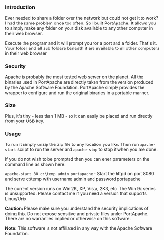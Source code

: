 ### Introduction ###
Ever needed to share a folder over the network but could not get it to work? I had the same problem once too often. So I built PortApache. It allows you to simply make any folder on your disk available to any other computer in their web browser.

Execute the program and it will prompt you for a port and a folder. That's it. Your folder and all sub folders beneath it are available to all other computers in their web browser.

### Security ###
Apache is probably the most tested web server on the planet. All the binaries used in PortApache are directly taken from the version produced by the Apache Software Foundation. PortApache simply provides the wrapper to configure and run the original binaries in a portable manner.

### Size ###
Plus, it's tiny - less than 1 MB - so it can easily be placed and run directly from your USB key.

### Usage ###
To run it simply unzip the zip file to any location you like. Then run `apache-start` script to run the server and `apache-stop` to stop it when you are done.

If you do not wish to be prompted then you can ener parameters on the command line as shown here:

`apache-start 80 c:\temp admin portapache` - Start the httpd on port 8080 and serve c:\temp with username admin and password portapache

The current version runs on Win 2K, XP, Vista, 2K3, etc. The Win 9x series is unsupported. Please contact me if you need a version that supports Linux/Unix

**Caution:** Please make sure you understand the security implications of doing this. Do not expose sensitive and private files under PortApache. There are no warranties implied or otherwise on this software.

**Note:** This software is not affiliated in any way with the Apache Software Foundation.